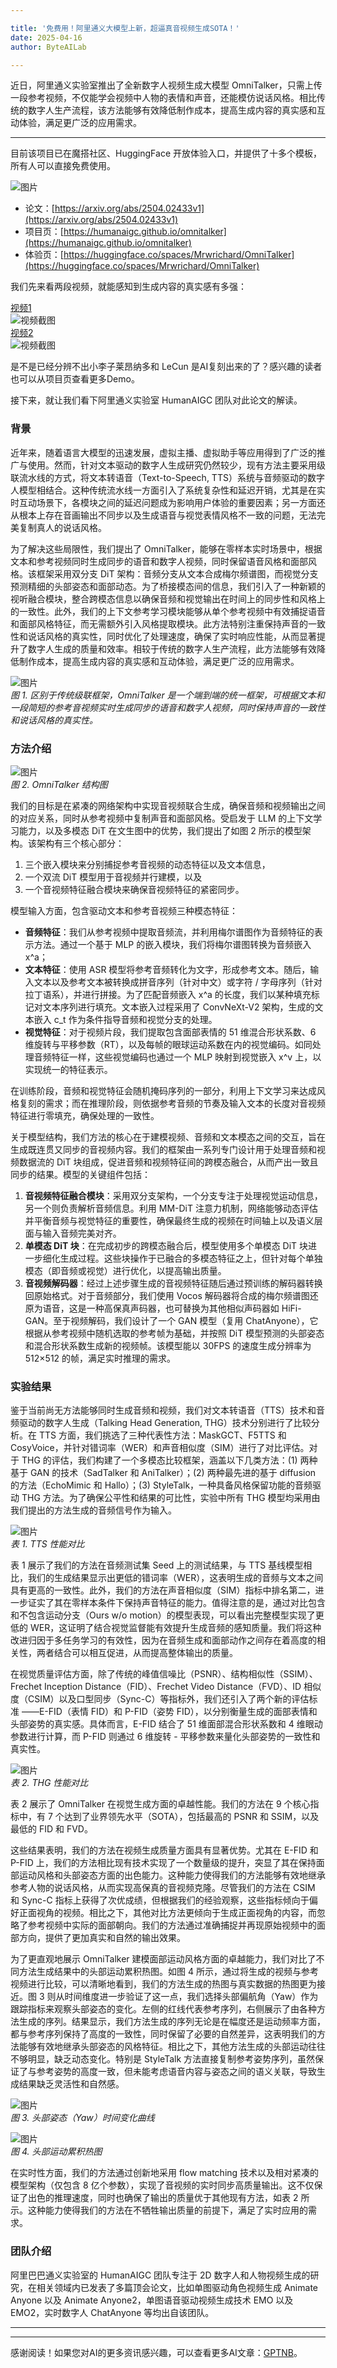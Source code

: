 ```yaml
---

title: '免费用！阿里通义大模型上新，超逼真音视频生成SOTA！'
date: 2025-04-16
author: ByteAILab

---
```


近日，阿里通义实验室推出了全新数字人视频生成大模型 OmniTalker，只需上传一段参考视频，不仅能学会视频中人物的表情和声音，还能模仿说话风格。相比传统的数字人生产流程，该方法能够有效降低制作成本，提高生成内容的真实感和互动体验，满足更广泛的应用需求。

---
目前该项目已在魔搭社区、HuggingFace 开放体验入口，并提供了十多个模板，所有人可以直接免费使用。

![图片](https://image.jiqizhixin.com/uploads/editor/03ca2736-126b-44e5-8e9a-8ee7b07bf38b/640.png)

- 论文：[https://arxiv.org/abs/2504.02433v1](https://arxiv.org/abs/2504.02433v1)
- 项目页：[https://humanaigc.github.io/omnitalker](https://humanaigc.github.io/omnitalker)
- 体验页：[https://huggingface.co/spaces/Mrwrichard/OmniTalker](https://huggingface.co/spaces/Mrwrichard/OmniTalker)

我们先来看两段视频，就能感知到生成内容的真实感有多强：

[视频1](https://mp.weixin.qq.com/s/7owEwU_oV1NlAnmx-Wng9g)  
![视频截图](https://image.jiqizhixin.com/uploads/editor/48bdc34d-85a1-47da-b580-86ad25ba537d/1744694677272.png)  
[视频2](https://mp.weixin.qq.com/s/7owEwU_oV1NlAnmx-Wng9g)  
![视频截图](https://image.jiqizhixin.com/uploads/editor/3b605b30-63ff-48a4-a08e-865d0bf929b5/1744694690728.png)

是不是已经分辨不出小李子莱昂纳多和 LeCun 是AI复刻出来的了？感兴趣的读者也可以从项目页查看更多Demo。

接下来，就让我们看下阿里通义实验室 HumanAIGC 团队对此论文的解读。

### 背景

近年来，随着语言大模型的迅速发展，虚拟主播、虚拟助手等应用得到了广泛的推广与使用。然而，针对文本驱动的数字人生成研究仍然较少，现有方法主要采用级联流水线的方式，将文本转语音（Text-to-Speech, TTS）系统与音频驱动的数字人模型相结合。这种传统流水线一方面引入了系统复杂性和延迟开销，尤其是在实时互动场景下，各模块之间的延迟问题成为影响用户体验的重要因素；另一方面还从根本上存在音画输出不同步以及生成语音与视觉表情风格不一致的问题，无法完美复制真人的说话风格。

为了解决这些局限性，我们提出了 OmniTalker，能够在零样本实时场景中，根据文本和参考视频同时生成同步的语音和数字人视频，同时保留语音风格和面部风格。该框架采用双分支 DiT 架构：音频分支从文本合成梅尔频谱图，而视觉分支预测精细的头部姿态和面部动态。为了桥接模态间的信息，我们引入了一种新颖的视听融合模块，整合跨模态信息以确保音频和视觉输出在时间上的同步性和风格上的一致性。此外，我们的上下文参考学习模块能够从单个参考视频中有效捕捉语音和面部风格特征，而无需额外引入风格提取模块。此方法特别注重保持声音的一致性和说话风格的真实性，同时优化了处理速度，确保了实时响应性能，从而显著提升了数字人生成的质量和效率。相较于传统的数字人生产流程，此方法能够有效降低制作成本，提高生成内容的真实感和互动体验，满足更广泛的应用需求。

![图片](https://image.jiqizhixin.com/uploads/editor/7682754b-5ffe-4a1b-830a-7e252b271333/640.png)  
*图 1. 区别于传统级联框架，OmniTalker 是一个端到端的统一框架，可根据文本和一段简短的参考音视频实时生成同步的语音和数字人视频，同时保持声音的一致性和说话风格的真实性。*

### 方法介绍

![图片](https://image.jiqizhixin.com/uploads/editor/75cc1658-4b24-46f1-82e4-129de5d83a1d/640.png)  
*图 2. OmniTalker 结构图*

我们的目标是在紧凑的网络架构中实现音视频联合生成，确保音频和视频输出之间的对应关系，同时从参考视频中复制声音和面部风格。受启发于 LLM 的上下文学习能力，以及多模态 DiT 在文生图中的优势，我们提出了如图 2 所示的模型架构。该架构有三个核心部分：

1. 三个嵌入模块来分别捕捉参考音视频的动态特征以及文本信息，
2. 一个双流 DiT 模型用于音视频并行建模，以及
3. 一个音视频特征融合模块来确保音视频特征的紧密同步。

模型输入方面，包含驱动文本和参考音视频三种模态特征：

- **音频特征**：我们从参考视频中提取音频流，并利用梅尔谱图作为音频特征的表示方法。通过一个基于 MLP 的嵌入模块，我们将梅尔谱图转换为音频嵌入 x^a；
- **文本特征**：使用 ASR 模型将参考音频转化为文字，形成参考文本。随后，输入文本以及参考文本被转换成拼音序列（针对中文）或字符 / 字母序列（针对拉丁语系），并进行拼接。为了匹配音频嵌入 x^a 的长度，我们以某种填充标记对文本序列进行填充。文本嵌入过程采用了 ConvNeXt-V2 架构，生成的文本嵌入 c_t 作为条件指导音频和视觉分支的处理。
- **视觉特征**：对于视频片段，我们提取包含面部表情的 51 维混合形状系数、6 维旋转与平移参数（RT），以及每帧的眼球运动系数在内的视觉编码。如同处理音频特征一样，这些视觉编码也通过一个 MLP 映射到视觉嵌入 x^v 上，以实现统一的特征表示。

在训练阶段，音频和视觉特征会随机掩码序列的一部分，利用上下文学习来达成风格复刻的需求；而在推理阶段，则依据参考音频的节奏及输入文本的长度对音视频特征进行零填充，确保处理的一致性。

关于模型结构，我们方法的核心在于建模视频、音频和文本模态之间的交互，旨在生成既连贯又同步的音视频内容。我们的框架由一系列专门设计用于处理音频和视频数据流的 DiT 块组成，促进音频和视频特征间的跨模态融合，从而产出一致且同步的结果。模型的关键组件包括：

1. **音视频特征融合模块**：采用双分支架构，一个分支专注于处理视觉运动信息，另一个则负责解析音频信息。利用 MM-DiT 注意力机制，网络能够动态评估并平衡音频与视觉特征的重要性，确保最终生成的视频在时间轴上以及语义层面与输入音频完美对齐。
2. **单模态 DiT 块**：在完成初步的跨模态融合后，模型使用多个单模态 DiT 块进一步细化生成过程。这些块操作于已融合的多模态特征之上，但针对每个单独模态（即音频或视觉）进行优化，以提高输出质量。
3. **音视频解码器**：经过上述步骤生成的音视频特征随后通过预训练的解码器转换回原始格式。对于音频部分，我们使用 Vocos 解码器将合成的梅尔频谱图还原为语音，这是一种高保真声码器，也可替换为其他相似声码器如 HiFi-GAN。至于视频解码，我们设计了一个 GAN 模型（复用 ChatAnyone），它根据从参考视频中随机选取的参考帧为基础，并按照 DiT 模型预测的头部姿态和混合形状系数生成新的视频帧。该模型能以 30FPS 的速度生成分辨率为 512×512 的帧，满足实时推理的需求。

### 实验结果

鉴于当前尚无方法能够同时生成音频和视频，我们对文本转语音（TTS）技术和音频驱动的数字人生成（Talking Head Generation, THG）技术分别进行了比较分析。在 TTS 方面，我们挑选了三种代表性方法：MaskGCT、F5TTS 和 CosyVoice，并针对错词率（WER）和声音相似度（SIM）进行了对比评估。对于 THG 的评估，我们构建了一个多模态比较框架，涵盖以下几类方法：(1) 两种基于 GAN 的技术（SadTalker 和 AniTalker）；(2) 两种最先进的基于 diffusion 的方法（EchoMimic 和 Hallo）；(3) StyleTalk，一种具备风格保留功能的音频驱动 THG 方法。为了确保公平性和结果的可比性，实验中所有 THG 模型均采用由我们提出的方法生成的音频信号作为输入。

![图片](https://image.jiqizhixin.com/uploads/editor/0ac87874-9227-4e93-b289-27774acf69a6/640.png)  
*表 1. TTS 性能对比*

表 1 展示了我们的方法在音频测试集 Seed 上的测试结果，与 TTS 基线模型相比，我们的生成结果显示出更低的错词率（WER），这表明生成的音频与文本之间具有更高的一致性。此外，我们的方法在声音相似度（SIM）指标中排名第二，进一步证实了其在零样本条件下保持声音特征的能力。值得注意的是，通过对比包含和不包含运动分支（Ours w/o motion）的模型表现，可以看出完整模型实现了更低的 WER，这证明了结合视觉监督能有效提升生成音频的感知质量。我们将这种改进归因于多任务学习的有效性，因为在音频生成和面部动作之间存在着高度的相关性，两者结合可以相互促进，从而提高整体输出的质量。

在视觉质量评估方面，除了传统的峰值信噪比（PSNR）、结构相似性（SSIM）、Frechet Inception Distance（FID）、Frechet Video Distance（FVD）、ID 相似度（CSIM）以及口型同步（Sync-C）等指标外，我们还引入了两个新的评估标准 ——E-FID（表情 FID）和 P-FID（姿势 FID），以分别衡量生成的面部表情和头部姿势的真实感。具体而言，E-FID 结合了 51 维面部混合形状系数和 4 维眼动参数进行计算，而 P-FID 则通过 6 维旋转 - 平移参数来量化头部姿势的一致性和真实性。

![图片](https://image.jiqizhixin.com/uploads/editor/dbf453af-9ca0-4aa7-b7b4-446ebd22e539/640.png)  
*表 2. THG 性能对比*

表 2 展示了 OmniTalker 在视觉生成方面的卓越性能。我们的方法在 9 个核心指标中，有 7 个达到了业界领先水平（SOTA），包括最高的 PSNR 和 SSIM，以及最低的 FID 和 FVD。

这些结果表明，我们的方法在视频生成质量方面具有显著优势。尤其在 E-FID 和 P-FID 上，我们的方法相比现有技术实现了一个数量级的提升，突显了其在保持面部运动风格和头部姿态方面的出色能力。这种能力使得我们的方法能够有效地继承参考人物的说话风格，从而实现高保真的音视频克隆。尽管我们的方法在 CSIM 和 Sync-C 指标上获得了次优成绩，但根据我们的经验观察，这些指标倾向于偏好正面视角的视频。相比之下，其他对比方法更倾向于生成正面视角的内容，而忽略了参考视频中实际的面部朝向。我们的方法通过准确捕捉并再现原始视频中的面部方向，提供了更加真实和自然的输出效果。

为了更直观地展示 OmniTalker 建模面部运动风格方面的卓越能力，我们对比了不同方法生成结果中的头部运动累积热图。如图 4 所示，通过将生成的视频与参考视频进行比较，可以清晰地看到，我们的方法生成的热图与真实数据的热图更为接近。图 3 则从时间维度进一步验证了这一点，我们选择头部偏航角（Yaw）作为跟踪指标来观察头部姿态的变化。左侧的红线代表参考序列，右侧展示了由各种方法生成的序列。结果显示，我们方法生成的序列无论是在幅度还是运动频率方面，都与参考序列保持了高度的一致性，同时保留了必要的自然差异，这表明我们的方法能够有效地继承头部姿态的风格特征。相比之下，其他方法生成的头部运动往往不够明显，缺乏动态变化。特别是 StyleTalk 方法直接复制参考姿势序列，虽然保证了与参考姿势的高度一致，但未能考虑语音内容与姿态之间的语义关联，导致生成结果缺乏灵活性和自然感。

![图片](https://image.jiqizhixin.com/uploads/editor/0524bcb8-4a89-451d-ae73-e0ffbd441da7/640.png)  
*图 3. 头部姿态（Yaw）时间变化曲线*

![图片](https://image.jiqizhixin.com/uploads/editor/KmXPKA19gWiboBGfzicV4NS6MxFiaqEVGx7hKHgibDiacV2EpOP1icsgwou45JEx5qdaegFDV1icP8d86bNpibRicecprPw/640.png)  
*图 4. 头部运动累积热图*

在实时性方面，我们的方法通过创新地采用 flow matching 技术以及相对紧凑的模型架构（仅包含 8 亿个参数），实现了音视频的实时同步高质量输出。这不仅保证了出色的推理速度，同时也确保了输出的质量优于其他现有方法，如表 2 所示。这种能力使得我们的方法在不牺牲输出质量的前提下，满足了实时应用的需求。

### 团队介绍

阿里巴巴通义实验室的 HumanAIGC 团队专注于 2D 数字人和人物视频生成的研究，在相关领域内已发表了多篇顶会论文，比如单图驱动角色视频生成 Animate Anyone 以及 Animate Anyone2，单图语音驱动视频生成技术 EMO 以及 EMO2，实时数字人 ChatAnyone 等均出自该团队。

---
---
感谢阅读！如果您对AI的更多资讯感兴趣，可以查看更多AI文章：[GPTNB](https://gptnb.com)。